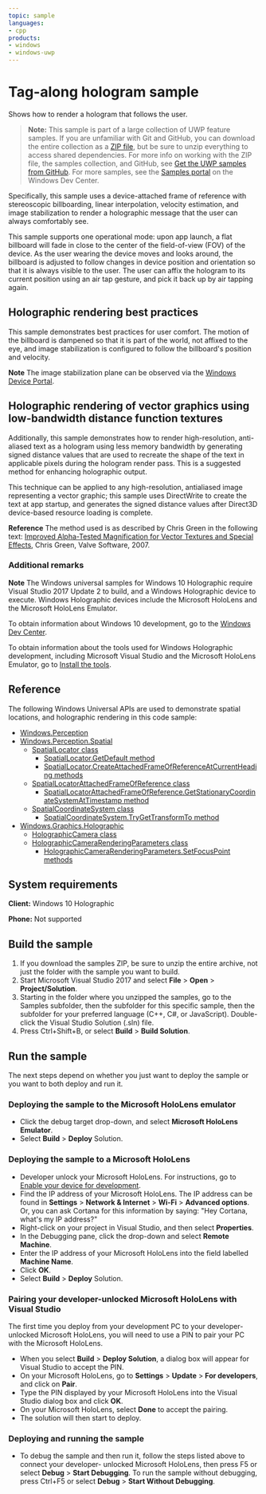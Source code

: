 ```yaml
---
topic: sample
languages:
- cpp
products:
- windows
- windows-uwp
---
```


<!---
  category: Holographic
  samplefwlink: http://go.microsoft.com/fwlink/p/?LinkId=808267
--->

# Tag-along hologram sample

Shows how to render a hologram that follows the user.

> **Note:** This sample is part of a large collection of UWP feature samples. 
> If you are unfamiliar with Git and GitHub, you can download the entire collection as a 
> [ZIP file](https://github.com/Microsoft/Windows-universal-samples/archive/master.zip), but be 
> sure to unzip everything to access shared dependencies. For more info on working with the ZIP file, 
> the samples collection, and GitHub, see [Get the UWP samples from GitHub](https://aka.ms/ovu2uq). 
> For more samples, see the [Samples portal](https://aka.ms/winsamples) on the Windows Dev Center. 

Specifically, this sample uses a device-attached frame of reference with stereoscopic billboarding,
linear interpolation, velocity estimation, and image stabilization to render a holographic message 
that the user can always comfortably see.

This sample supports one operational mode: upon app launch, a flat billboard will fade in close to 
the center of the field-of-view (FOV) of the device. As the user wearing the device moves and looks
around, the billboard is adjusted to follow changes in device position and orientation so that it 
is always visible to the user. The user can affix the hologram to its current position using an air
tap gesture, and pick it back up by air tapping again.

## Holographic rendering best practices

This sample demonstrates best practices for user comfort. The motion of the billboard is dampened 
so that it is part of the world, not affixed to the eye, and image stabilization is configured to 
follow the billboard's position and velocity.

**Note** The image stabilization plane can be observed via the
[Windows Device Portal](https://developer.microsoft.com/windows/mixed-reality/using_the_windows_device_portal).

## Holographic rendering of vector graphics using low-bandwidth distance function textures

Additionally, this sample demonstrates how to render high-resolution, anti-aliased text as a hologram
using less memory bandwidth by generating signed distance values that are used to recreate the shape of
the text in applicable pixels during the hologram render pass. This is a suggested method for enhancing 
holographic output.

This technique can be applied to any high-resolution, antialiased image representing a vector graphic; 
this sample uses DirectWrite to create the text at app startup, and generates the signed distance values 
after Direct3D device-based resource loading is complete.

**Reference** The method used is as described by Chris Green in the following text: 
[Improved Alpha-Tested Magnification for Vector Textures and Special Effects](http://www.valvesoftware.com/publications/2007/SIGGRAPH2007_AlphaTestedMagnification.pdf), 
Chris Green, Valve Software, 2007.


### Additional remarks

**Note** The Windows universal samples for Windows 10 Holographic require Visual Studio 2017 Update 2
to build, and a Windows Holographic device to execute. Windows Holographic devices include the 
Microsoft HoloLens and the Microsoft HoloLens Emulator.
 
To obtain information about Windows 10 development, go to the [Windows Dev Center](http://go.microsoft.com/fwlink/?LinkID=532421).

To obtain information about the tools used for Windows Holographic development, including Microsoft 
Visual Studio and the Microsoft HoloLens Emulator, go to
[Install the tools](https://developer.microsoft.com/windows/mixed-reality/install_the_tools).


## Reference

The following Windows Universal APIs are used to demonstrate spatial locations, and holographic 
rendering in this code sample:

* [Windows.Perception](https://msdn.microsoft.com/library/windows/apps/windows.perception.aspx)  
* [Windows.Perception.Spatial](https://msdn.microsoft.com/library/windows/apps/windows.perception.spatial.aspx)  
  * [SpatialLocator class](https://msdn.microsoft.com/library/windows/apps/windows.perception.spatial.spatiallocator.aspx)  
    * [SpatialLocator.GetDefault method](https://msdn.microsoft.com/library/windows/apps/windows.perception.spatial.spatiallocator.getdefault.aspx)  
    * [SpatialLocator.CreateAttachedFrameOfReferenceAtCurrentHeading methods](https://msdn.microsoft.com/library/windows/apps/windows.perception.spatial.spatialLocator.createattachedframeofreferenceatcurrentheading.aspx)  
  * [SpatialLocatorAttachedFrameOfReference class](https://msdn.microsoft.com/library/windows/apps/windows.perception.spatial.spatiallocatorattachedframeofreference.aspx)  
    * [SpatialLocatorAttachedFrameOfReference.GetStationaryCoordinateSystemAtTimestamp method](https://msdn.microsoft.com/library/windows/apps/windows.perception.spatial.spatiallocatorattachedframeofreference.getstationarycoordinatesystemattimestamp.aspx)  
  * [SpatialCoordinateSystem class](https://msdn.microsoft.com/library/windows/apps/windows.perception.spatial.spatialcoordinatesystem.aspx)  
    * [SpatialCoordinateSystem.TryGetTransformTo method](https://msdn.microsoft.com/library/windows/apps/windows.perception.spatial.spatialcoordinatesystem.trygettransformto.aspx)  
* [Windows.Graphics.Holographic](https://msdn.microsoft.com/library/windows/apps/windows.graphics.holographic.aspx)  
  * [HolographicCamera class](https://msdn.microsoft.com/library/windows/apps/windows.graphics.holographic.holographiccamera.aspx)  
  * [HolographicCameraRenderingParameters class](https://msdn.microsoft.com/library/windows/apps/windows.graphics.holographic.holographiccamerarenderingparameters.aspx)  
    * [HolographicCameraRenderingParameters.SetFocusPoint methods](https://msdn.microsoft.com/library/windows/apps/windows.graphics.holographic.holographiccamerarenderingparameters.setfocuspoint.aspx)  

## System requirements

**Client:** Windows 10 Holographic

**Phone:** Not supported

## Build the sample

1. If you download the samples ZIP, be sure to unzip the entire archive, not just the folder with 
   the sample you want to build. 
2. Start Microsoft Visual Studio 2017 and select **File** \> **Open** \> **Project/Solution**.
3. Starting in the folder where you unzipped the samples, go to the Samples subfolder, then the 
   subfolder for this specific sample, then the subfolder for your preferred language (C++, C#, or 
   JavaScript). Double-click the Visual Studio Solution (.sln) file.
4. Press Ctrl+Shift+B, or select **Build** \> **Build Solution**.

## Run the sample

The next steps depend on whether you just want to deploy the sample or you want to both deploy and 
run it.

### Deploying the sample to the Microsoft HoloLens emulator

- Click the debug target drop-down, and select **Microsoft HoloLens Emulator**.
- Select **Build** \> **Deploy** Solution.

### Deploying the sample to a Microsoft HoloLens

- Developer unlock your Microsoft HoloLens. For instructions, go to
  [Enable your device for development](https://msdn.microsoft.com/windows/uwp/get-started/enable-your-device-for-development#enable-your-windows-10-devices).
- Find the IP address of your Microsoft HoloLens. The IP address can be found in **Settings** \> 
  **Network & Internet** \> **Wi-Fi** \> **Advanced options**. Or, you can ask Cortana for this 
  information by saying: "Hey Cortana, what's my IP address?"
- Right-click on your project in Visual Studio, and then select **Properties**.
- In the Debugging pane, click the drop-down and select **Remote Machine**.
- Enter the IP address of your Microsoft HoloLens into the field labelled **Machine Name**.
- Click **OK**.
- Select **Build** \> **Deploy** Solution.

### Pairing your developer-unlocked Microsoft HoloLens with Visual Studio

The first time you deploy from your development PC to your developer-unlocked Microsoft HoloLens, 
you will need to use a PIN to pair your PC with the Microsoft HoloLens.
- When you select **Build** \> **Deploy Solution**, a dialog box will appear for Visual Studio to 
  accept the PIN.
- On your Microsoft HoloLens, go to **Settings** \> **Update** \> **For developers**, and click on **Pair**.
- Type the PIN displayed by your Microsoft HoloLens into the Visual Studio dialog box and click **OK**.
- On your Microsoft HoloLens, select **Done** to accept the pairing.
- The solution will then start to deploy.

### Deploying and running the sample

- To debug the sample and then run it, follow the steps listed above to connect your developer-
  unlocked Microsoft HoloLens, then press F5 or select **Debug** \> **Start Debugging**. To run the
  sample without debugging, press Ctrl+F5 or select **Debug** \> **Start Without Debugging**. 
